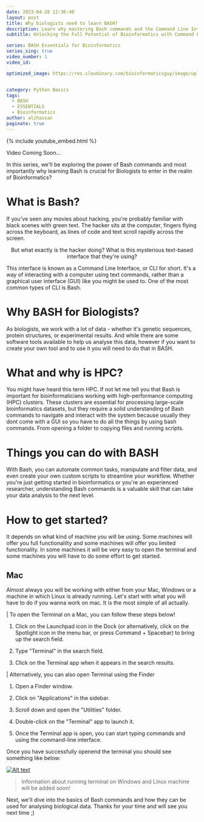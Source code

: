 ```yaml
---
date: 2023-04-28 12:36:40
layout: post
title: Why biologists need to learn BASH?
description: Learn why mastering Bash commands and the Command Line Interface is crucial for unlocking the full potential of bioinformatics in this essential guide for biologists.
subtitle: Unlocking the Full Potential of Bioinformatics with Command Line Master

series: BASH Essentials for Bioinformatics
series_sing: true
video_number: 1
video_id: 

optimized_image: https://res.cloudinary.com/bioinformaticsguy/image/upload/v1682857732/003_BEB/001/Colorful_Freelancer_YouTube_Thumbnail_fgwr6r.png


category: Python Basics
tags:
  - BASH
  - ESSENTIALS
  - Bioinformatics
author: alihassan
paginate: true
---
```


{% include youtube_embed.html %}

Video Coming Soon...

<!-- https://jupytext.readthedocs.io/en/latest/using-cli.html -->
<!-- jupytext --to markdown ForLoops-IIofII.ipynb -->


In this series, we'll be exploring the power of Bash commands and most importantly why learning Bash is crucial for Biologists to enter in the realm of Bioinformatics?


# What is Bash?

If you've seen any movies about hacking, you're probably familiar with black scenes with green text. The hacker sits at the computer, fingers flying across the keyboard, as lines of code and text scroll rapidly across the screen. 

<p style="text-align: center;" style="color:red;"> But what exactly is the hacker doing? What is this mysterious text-based interface that they're using?</p>


This interface is known as a Command Line Interface, or CLI for short. It's a way of interacting with a computer using text commands, rather than a graphical user interface (GUI) like you might be used to. One of the most common types of CLI is Bash.

# Why BASH for Biologists?

As biologists, we work with a lot of data - whether it's genetic sequences, protein structures, or experimental results. And while there are some software tools available to help us analyse this data, however if you want to create your own tool and to use it you will need to do that in BASH.

# What and why is HPC?

You might have heard this term HPC. If not let me tell you that  Bash is important for bioinformaticians working with high-performance computing (HPC) clusters. These clusters are essential for processing large-scale bioinformatics datasets, but they require a solid understanding of Bash commands to navigate and interact with the system because usually they dont come with a GUI so you have to do all the things by using bash commands. From opening a folder to copying files and running scripts.

# Things you can do with BASH

With Bash, you can automate common tasks, manipulate and filter data, and even create your own custom scripts to streamline your workflow. Whether you're just getting started in bioinformatics or you're an experienced researcher, understanding Bash commands is a valuable skill that can take your data analysis to the next level.

# How to get started?

It depends on what kind of machine you will be using. Some machines will offer you full functionalilty and some machines will offer you limited functionality. In some machines it will be very easy to open the terminal and some machines you will have to do some effort to get started. 

## Mac
Almost always you will be working with either from your Mac, Windows or a machine in which Linux is already running. Let's start with what you will have to do if you wanna work on mac. It is the most simple of all actually.

| To open the Terminal on a Mac, you can follow these steps below!

1. Click on the Launchpad icon in the Dock (or alternatively, click on the Spotlight icon in the menu bar, or press Command + Spacebar) to bring up the search field.

2. Type "Terminal" in the search field.

3. Click on the Terminal app when it appears in the search results.

| Alternatively, you can also open Terminal using the Finder

1. Open a Finder window.

2. Click on "Applications" in the sidebar.

3. Scroll down and open the "Utilities" folder.

4. Double-click on the "Terminal" app to launch it.

5. Once the Terminal app is open, you can start typing commands and using the command-line interface.

Once you have successfully openend the terminal you should see something like below:


[![Alt text](https://res.cloudinary.com/bioinformaticsguy/image/upload/v1682857850/003_BEB/001/Screenshot_2023-04-30_at_14.26.52_xetaqj.png)](https://www.youtube.com/c/BioinformaticsGuy)

> Information about running terminal on Windows and Linux machine will be added soon!


Next, we'll dive into the basics of Bash commands and how they can be used for analysing biological data. Thanks for your time and will see you next time ;)

<!-- For example, a common bioinformatics task is to parse large files
containing genomic or proteomic data. If an error occurs during parsing,
such as an unexpected character or malformed sequence, an exception
handler can be used to catch the error and handle it in a way that does
not compromise the integrity of the data.

Another example is when using external libraries or APIs in
bioinformatics analysis. These libraries may raise exceptions for
various reasons, such as invalid input or server errors. Exception
handlers can be used to catch these exceptions and handle them in a way
that allows the program to gracefully recover from the error and
continue executing.


In Python, try and except are used for error handling. The basic idea is to try to execute a block of code, and if an error occurs, catch it and execute a different block of code.

Here's the basic syntax for using try and except:


```python
    try:
        try-statements 
    except ErrorClass: (TypeError, ValueError, NameError)
        except-statements
```


| <span style="font-family: Times New Roman; color: Red">__You might be wondering what is error class now!__</span>


In Python, an error class is a type of object that represents a specific category of errors. Error classes are used to handle errors that occur during program execution and provide information about the type of error that occurred.

Python comes with a large number of built-in error classes that are used to represent different types of errors. For example, the ValueError error class is used to represent errors that occur when a function is called with an argument of the correct type, but with an inappropriate value.



## Some Examples of common python errors.

### TypeError
You cannot concatenate a string and an integer using the + operator. If you try to do so, you will get a TypeError with a message indicating that the two data types are not compatible for the + operator.

Take a look at the followin example:

```python
>>> print("x"+2)
Traceback (most recent call last):
  File "<stdin>", line 1, in <module>
TypeError: can only concatenate str (not "int") to str
```

In the example you above, the string "x" is being concatenated with the integer 2 using the + operator. Since the two data types are not compatible, you will get a TypeError when you try to run the code.



### NameError
A NameError is raised when you try to use a variable or name that does not exist in the current scope or namespace. This can happen if you try to access a variable that has not been defined, if you misspell a variable name, or if you use a variable outside of its scope.

Here's an example of a NameError:

```python
>>> print(x)
Traceback (most recent call last):
  File "<stdin>", line 1, in <module>
NameError: name 'x' is not defined
```

In the example above. If you try to run print(x) without defining the variable x beforehand, you will get a NameError saying that x is not defined. This is because Python cannot find a variable named x in the current scope or namespace, and therefore it does not know what value to print. 


### FileNotFoundError
It is a built-in Python exception that is raised when a file or directory cannot be found or accessed.

This error can occur if you try to open a file that does not exist, if you try to access a directory that has been deleted or renamed, or if you do not have permission to read or write to a particular file or directory.

Here's an example of a FileNotFoundError:

```python
>>> open('asdf.pysx')
Traceback (most recent call last):
  File "<stdin>", line 1, in <module>
FileNotFoundError: [Errno 2] No such file or directory: 'asdf.pysx'
```

I sumarized some of the most common python error classes in the table below:

| Error Class        | Description                                                                                    | Example                                                                        |
| :----------------- | :---------------------------------------------------------------------------------------------- | :----------------------------------------------------------------------------- |
| `SyntaxError`      | Indicates a syntax error in the code.                                                           | `print "Hello, world!"` (missing parentheses)                                    |
| `IndentationError` | Indicates an incorrect indentation in the code.                                                 | ```if x == 5:```<br>&nbsp;&nbsp;&nbsp;&nbsp;```print(x)``` (incorrect indentation) |
| `NameError`        | Indicates that a name or variable is not defined in the current scope.                           | `print(x)` (variable `x` not defined)                                           |
| `TypeError`        | Indicates that an operation or function is applied to an object of inappropriate type.           | `len(5)` (integer is not a sequence)                                            |
| `ValueError`       | Indicates that a function is called with an argument of the correct type but inappropriate value. | `int("hello")` (string cannot be converted to an integer)                        |
| `IndexError`       | Indicates that an index of a sequence is out of range.                                           | ```my_list = [1, 2, 3]```<br>&nbsp;&nbsp;&nbsp;&nbsp;```print(my_list[3])``` (index `3` is out of range) |
| `KeyError`         | Indicates that a dictionary key is not found in the dictionary.                                  | ```my_dict = {"a": 1, "b": 2}```<br>&nbsp;&nbsp;&nbsp;&nbsp;```print(my_dict["c"])``` (key `c` not found in the dictionary) |
| `AttributeError`   | Indicates that an attribute of an object does not exist.                                         | ```my_string = "hello"```<br>&nbsp;&nbsp;&nbsp;&nbsp;```print(my_string.uppercase())``` (attribute `uppercase` does not exist) |
| `FileNotFoundError`| Indicates that a file or directory does not exist.                                              | ```file = open("nonexistent_file.txt", "r")``` (file `nonexistent_file.txt` does not exist) |

## Bioinformatickey code example.

The goal of this function is to extract GI (GenInfo Identifier) IDs from a file specified by the filename argument, and return a list of the extracted IDs. But this time we will not directly use this function we first try.

To do this, we will first attempt to open the file specified by filename using a with statement. If the file is successfully opened, then we will read each line of the file and applies the extract_gi_id() function  (which we defined in our pyforbinf module) to each line that starts with the '>' character. This is a common pattern in bioinformatics, where the '>' character typically denotes the start of a sequence record in a FASTA file. The extract_gi_id() function takes a single string argument, and returns the GI ID extracted from that string.

The get_gi_ids() function returns a list of all the GI IDs extracted from the file. If the file cannot be opened for some reason (e.g., it does not exist), the function will print an error message and returns an empty list.

Take a  look at the example code below.

```python
from pyforbinf import extract_gi_id

def get_gi_ids(filename):
    try:
        with open(filename) as file:
            return [extract_gi_id(line) for line in file if line[0] == '>'] 

    except FileNotFoundError: 
        print('File', filename, 'not found or not readable.')
        return []
```

Thank you for joining me in this Python for bioinformatics series. Throughout this series, we have covered a wide range of topics that are essential for using Python in Bioinformatics.

We started by introducing the basics of Python programming, including expressions, simple values, names, and naming conventions. We then explored how to define functions, organize code, and work with modules and importing .py Python files.

We also covered important data structures such as collections, dictionaries, and sets, and showed how they can be used in bioinformatics applications. In addition, we discussed list comprehensions, including advanced techniques for creating lists based on conditions.

We delved into file I/O and demonstrated how to read and write files in Python, and we covered essential control structures such as conditionals and loops, including for and while loops.

We also discussed exception handling and showed how to use it to handle errors and unexpected events in your Python code.

Throughout the series, we highlighted many examples of how Python can be used in bioinformatics, including sequence analysis, data visualization, and data manipulation.

I hope this series has been helpful to you and that you have learned a lot about the power of Python in bioinformatics. Remember that Python is a versatile and flexible language that can help you solve complex bioinformatics problems with ease.

If you have any questions or comments, please don't hesitate to leave them in the comments section below. Thank you for joining, and I wish you the best of luck in your bioinformatics journey with Python.

 -->
